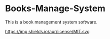 # Books-Manage-System
This is a book management system software.

https://img.shields.io/aur/license/MIT.svg
